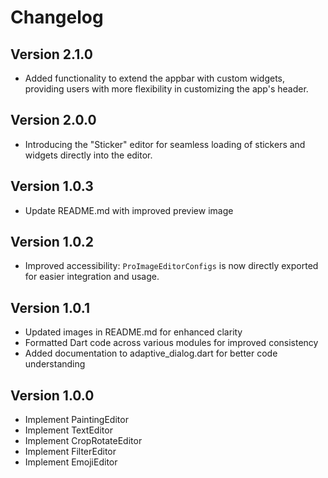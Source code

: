 # Changelog

## Version 2.1.0
- Added functionality to extend the appbar with custom widgets, providing users with more flexibility in customizing the app's header.

## Version 2.0.0
- Introducing the "Sticker" editor for seamless loading of stickers and widgets directly into the editor.

## Version 1.0.3
- Update README.md with improved preview image

## Version 1.0.2
- Improved accessibility: `ProImageEditorConfigs` is now directly exported for easier integration and usage.


## Version 1.0.1
- Updated images in README.md for enhanced clarity
- Formatted Dart code across various modules for improved consistency
- Added documentation to adaptive_dialog.dart for better code understanding

## Version 1.0.0
- Implement PaintingEditor
- Implement TextEditor
- Implement CropRotateEditor
- Implement FilterEditor
- Implement EmojiEditor